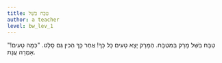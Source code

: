 ```yaml
---
title: טַבָּח בִּשֵּׁל
author: a teacher
level: bw_lev_1
---
```

טַבָּח בִּשֵּׁל מָרָק בַּמִּטְבָּח.
הַמָּרָק יָצָא טָעִים כָּל כָּךְ!
אֲחַר כָּךְ הֵכִין גַּם סָלָט.
"כַּמָּה טָעִים!" אָמְרָה עֲנָת.